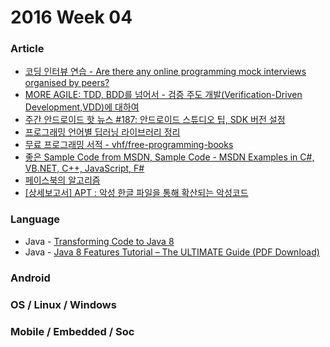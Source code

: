 2016 Week 04
=============

### Article

* [코딩 인터뷰 연습 - Are there any online programming mock interviews organised by peers?](https://www.quora.com/permalink/si0kbNSoI)
* [MORE AGILE: TDD, BDD를 넘어서 - 검증 주도 개발(Verification-Driven Development,VDD)에 대하여](http://www.moreagile.net/2016/01/vdd.html)
* [주간 안드로이드 핫 뉴스 #187: 안드로이드 스튜디오 팁, SDK 버전 설정](https://realm.io/kr/news/android-weekly-kr-187/)
* [프로그래밍 언어별 딥러닝 라이브러리 정리](http://aikorea.org/blog/dl-libraries/)
* [무료 프로그래밍 서적 - vhf/free-programming-books](https://github.com/vhf/free-programming-books)
* [좋은 Sample Code from MSDN, Sample Code - MSDN Examples in C#, VB.NET, C++, JavaScript, F#](https://code.msdn.microsoft.com/)
* [페이스북의 알고리즘](https://brunch.co.kr/@manya/39)
* [[상세보고서] APT : 악성 한글 파일을 통해 확산되는 악성코드](http://story.malwares.com/66)

### Language

* Java - [Transforming Code to Java 8](https://www.youtube.com/watch?v=wk3WLaR2V2U)
* Java - [Java 8 Features Tutorial – The ULTIMATE Guide (PDF Download)](http://www.javacodegeeks.com/2014/05/java-8-features-tutorial.html)

### Android


### OS / Linux / Windows


### Mobile / Embedded / Soc
